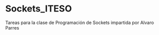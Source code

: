 Sockets_ITESO
=============

Tareas para la clase de Programación de Sockets impartida por Alvaro Parres
